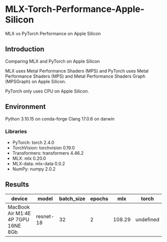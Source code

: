 # MLX-Torch-Performance-Apple-Silicon
MLX vs PyTorch Performance on Apple Silicon

## Introduction

Comparing MLX and PyTorch on Apple Silicon

MLX uses Metal Performance Shaders (MPS) and PyTorch uses Metal Performance Shaders (MPS) and Metal Performance Shaders Graph (MPSGraph) on Apple Silicon.

PyTorch only uses CPU on Apple Silicon.

## Environment
Python 3.10.15 on conda-forge
Clang 17.0.6 on darwin

### Libraries
- PyTorch: torch 2.4.0
- TorchVision: torchvision 0.19.0
- Transformers: transformers 4.46.2
- MLX: mlx 0.20.0
- MLX-data: mlx-data 0.0.2
- NumPy: numpy 2.0.2

## Results

| device                             | model     | batch_size | epochs | mlx    | torch     |
|------------------------------------|-----------|------------|--------|--------|-----------|
| MacBook Air M1:4E 4P 7GPU 16NE 8Gb | resnet-18 | 32         | 2      | 108.29 | undefined |